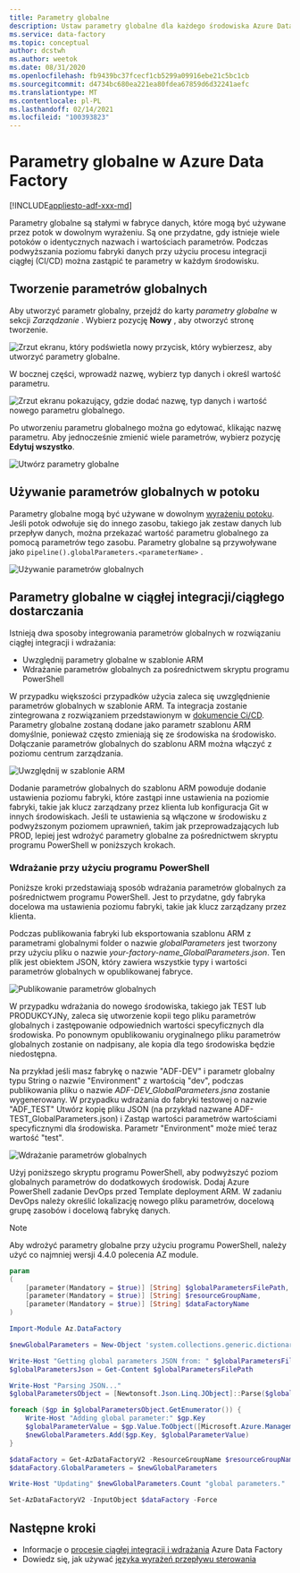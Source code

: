 ```yaml
---
title: Parametry globalne
description: Ustaw parametry globalne dla każdego środowiska Azure Data Factory
ms.service: data-factory
ms.topic: conceptual
author: dcstwh
ms.author: weetok
ms.date: 08/31/2020
ms.openlocfilehash: fb9439bc37fcecf1cb5299a09916ebe21c5bc1cb
ms.sourcegitcommit: d4734bc680ea221ea80fdea67859d6d32241aefc
ms.translationtype: MT
ms.contentlocale: pl-PL
ms.lasthandoff: 02/14/2021
ms.locfileid: "100393823"
---
```

# <a name="global-parameters-in-azure-data-factory"></a>Parametry globalne w Azure Data Factory

[!INCLUDE[appliesto-adf-xxx-md](includes/appliesto-adf-xxx-md.md)]

Parametry globalne są stałymi w fabryce danych, które mogą być używane przez potok w dowolnym wyrażeniu. Są one przydatne, gdy istnieje wiele potoków o identycznych nazwach i wartościach parametrów. Podczas podwyższania poziomu fabryki danych przy użyciu procesu integracji ciągłej (CI/CD) można zastąpić te parametry w każdym środowisku. 

## <a name="creating-global-parameters"></a>Tworzenie parametrów globalnych

Aby utworzyć parametr globalny, przejdź do karty *parametry globalne* w sekcji *Zarządzanie* . Wybierz pozycję **Nowy** , aby otworzyć stronę tworzenie.

![Zrzut ekranu, który podświetla nowy przycisk, który wybierzesz, aby utworzyć parametry globalne.](media/author-global-parameters/create-global-parameter-1.png)

W bocznej części, wprowadź nazwę, wybierz typ danych i określ wartość parametru.

![Zrzut ekranu pokazujący, gdzie dodać nazwę, typ danych i wartość nowego parametru globalnego.](media/author-global-parameters/create-global-parameter-2.png)

Po utworzeniu parametru globalnego można go edytować, klikając nazwę parametru. Aby jednocześnie zmienić wiele parametrów, wybierz pozycję **Edytuj wszystko**.

![Utwórz parametry globalne](media/author-global-parameters/create-global-parameter-3.png)

## <a name="using-global-parameters-in-a-pipeline"></a>Używanie parametrów globalnych w potoku

Parametry globalne mogą być używane w dowolnym [wyrażeniu potoku](control-flow-expression-language-functions.md). Jeśli potok odwołuje się do innego zasobu, takiego jak zestaw danych lub przepływ danych, można przekazać wartość parametru globalnego za pomocą parametrów tego zasobu. Parametry globalne są przywoływane jako `pipeline().globalParameters.<parameterName>` .

![Używanie parametrów globalnych](media/author-global-parameters/expression-global-parameters.png)

## <a name="global-parameters-in-cicd"></a><a name="cicd"></a> Parametry globalne w ciągłej integracji/ciągłego dostarczania

Istnieją dwa sposoby integrowania parametrów globalnych w rozwiązaniu ciągłej integracji i wdrażania:

* Uwzględnij parametry globalne w szablonie ARM
* Wdrażanie parametrów globalnych za pośrednictwem skryptu programu PowerShell

W przypadku większości przypadków użycia zaleca się uwzględnienie parametrów globalnych w szablonie ARM. Ta integracja zostanie zintegrowana z rozwiązaniem przedstawionym w [dokumencie Ci/CD](continuous-integration-deployment.md). Parametry globalne zostaną dodane jako parametr szablonu ARM domyślnie, ponieważ często zmieniają się ze środowiska na środowisko. Dołączanie parametrów globalnych do szablonu ARM można włączyć z poziomu centrum zarządzania.

![Uwzględnij w szablonie ARM](media/author-global-parameters/include-arm-template.png)

Dodanie parametrów globalnych do szablonu ARM powoduje dodanie ustawienia poziomu fabryki, które zastąpi inne ustawienia na poziomie fabryki, takie jak klucz zarządzany przez klienta lub konfiguracja Git w innych środowiskach. Jeśli te ustawienia są włączone w środowisku z podwyższonym poziomem uprawnień, takim jak przeprowadzających lub PROD, lepiej jest wdrożyć parametry globalne za pośrednictwem skryptu programu PowerShell w poniższych krokach.

### <a name="deploying-using-powershell"></a>Wdrażanie przy użyciu programu PowerShell

Poniższe kroki przedstawiają sposób wdrażania parametrów globalnych za pośrednictwem programu PowerShell. Jest to przydatne, gdy fabryka docelowa ma ustawienia poziomu fabryki, takie jak klucz zarządzany przez klienta.

Podczas publikowania fabryki lub eksportowania szablonu ARM z parametrami globalnymi folder o nazwie *globalParameters* jest tworzony przy użyciu pliku o nazwie *your-factory-name_GlobalParameters.json*. Ten plik jest obiektem JSON, który zawiera wszystkie typy i wartości parametrów globalnych w opublikowanej fabryce.

![Publikowanie parametrów globalnych](media/author-global-parameters/global-parameters-adf-publish.png)

W przypadku wdrażania do nowego środowiska, takiego jak TEST lub PRODUKCYJNy, zaleca się utworzenie kopii tego pliku parametrów globalnych i zastępowanie odpowiednich wartości specyficznych dla środowiska. Po ponownym opublikowaniu oryginalnego pliku parametrów globalnych zostanie on nadpisany, ale kopia dla tego środowiska będzie niedostępna.

Na przykład jeśli masz fabrykę o nazwie "ADF-DEV" i parametr globalny typu String o nazwie "Environment" z wartością "dev", podczas publikowania pliku o nazwie *ADF-DEV_GlobalParameters.jsna* zostanie wygenerowany. W przypadku wdrażania do fabryki testowej o nazwie "ADF_TEST" Utwórz kopię pliku JSON (na przykład nazwane ADF-TEST_GlobalParameters.json) i Zastąp wartości parametrów wartościami specyficznymi dla środowiska. Parametr "Environment" może mieć teraz wartość "test". 

![Wdrażanie parametrów globalnych](media/author-global-parameters/powershell-task.png)

Użyj poniższego skryptu programu PowerShell, aby podwyższyć poziom globalnych parametrów do dodatkowych środowisk. Dodaj Azure PowerShell zadanie DevOps przed Template deployment ARM. W zadaniu DevOps należy określić lokalizację nowego pliku parametrów, docelową grupę zasobów i docelową fabrykę danych.

> [!NOTE]
> Aby wdrożyć parametry globalne przy użyciu programu PowerShell, należy użyć co najmniej wersji 4.4.0 polecenia AZ module.

```powershell
param
(
    [parameter(Mandatory = $true)] [String] $globalParametersFilePath,
    [parameter(Mandatory = $true)] [String] $resourceGroupName,
    [parameter(Mandatory = $true)] [String] $dataFactoryName
)

Import-Module Az.DataFactory

$newGlobalParameters = New-Object 'system.collections.generic.dictionary[string,Microsoft.Azure.Management.DataFactory.Models.GlobalParameterSpecification]'

Write-Host "Getting global parameters JSON from: " $globalParametersFilePath
$globalParametersJson = Get-Content $globalParametersFilePath

Write-Host "Parsing JSON..."
$globalParametersObject = [Newtonsoft.Json.Linq.JObject]::Parse($globalParametersJson)

foreach ($gp in $globalParametersObject.GetEnumerator()) {
    Write-Host "Adding global parameter:" $gp.Key
    $globalParameterValue = $gp.Value.ToObject([Microsoft.Azure.Management.DataFactory.Models.GlobalParameterSpecification])
    $newGlobalParameters.Add($gp.Key, $globalParameterValue)
}

$dataFactory = Get-AzDataFactoryV2 -ResourceGroupName $resourceGroupName -Name $dataFactoryName
$dataFactory.GlobalParameters = $newGlobalParameters

Write-Host "Updating" $newGlobalParameters.Count "global parameters."

Set-AzDataFactoryV2 -InputObject $dataFactory -Force
```

## <a name="next-steps"></a>Następne kroki

* Informacje o [procesie ciągłej integracji i wdrażania](continuous-integration-deployment.md) Azure Data Factory
* Dowiedz się, jak używać [języka wyrażeń przepływu sterowania](control-flow-expression-language-functions.md)
